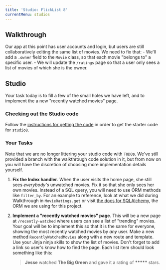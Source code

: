 ```yaml
---
title: 'Studio: FlickList 8'
currentMenu: studios
---
```



## Walkthrough

Our app at this point has user accounts and login, but users are still collaboratively editing the same list of movies. We need to fix that:
    - We'll add a `.owner` field to the `Movie` class, so that each movie "belongs to" a specific user.
    - We will update the `/ratings` page so that a user only sees a list of movies of which she is the owner.


## Studio

Your task today is to fill a few of the small holes we have left, and to implement the a new "recently watched movies" page.

### Checking out the Studio code

Follow the [instructions for getting the code][get-the-code] in order to get the starter code for `studio8`.

### Your Tasks

Note that we are no longer littering your studio code with `TODO`s. We've still provided a branch with the walkthrough code solution in it, but from now on you will have the discretion of choosing more implementation details yourself.

1. **Fix the Index handler**. When the user visits the home page, she still sees *everybody's* unwatched movies. Fix it so that she only sees her own movies. Instead of a SQL query, you will need to use ORM methods like `filter_by`. For an example to reference, look at what we did during Walkthrough in `MovieRatings.get` or visit [the docs for SQLAlchemy](https://www.sqlalchemy.org/), the ORM we are using for this project.

2. **Implement a "recently watched movies" page**. This will be a new page at `/recently-watched` where users can see a list of "trending" movies. Your goal will be to implement this so that it is the same for everyone, showing the most recently watched movies by *any* user. Make a new method `RecentlyWatchedMovies` along with a new route and template. Use your Jinja ninja skills to show the list of movies. Don't forget to add a link so user's know how to find the page. Each list item should look something like this:

    > <strong>Jesse</strong> watched <strong>The Big Green</strong> and gave it a rating of <strong>*****</strong> stars.

[get-the-code]: ../getting-the-code/
